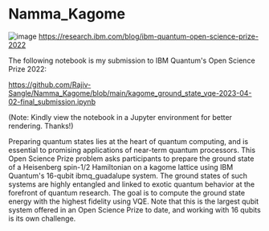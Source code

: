 # Namma_Kagome

![image](https://user-images.githubusercontent.com/49572619/232338611-48483658-0220-4203-8723-919250b1f3dc.png)
https://research.ibm.com/blog/ibm-quantum-open-science-prize-2022

The following notebook is my submission to IBM Quantum's Open Science Prize 2022:

https://github.com/Rajiv-Sangle/Namma_Kagome/blob/main/kagome_ground_state_vqe-2023-04-02-final_submission.ipynb

(Note: Kindly view the notebook in a Jupyter environment for better rendering. Thanks!)

Preparing quantum states lies at the heart of quantum computing, and is essential to promising applications of near-term quantum processors. This Open Science Prize problem asks participants to prepare the ground state of a Heisenberg spin-1/2 Hamiltonian on a kagome lattice using IBM Quantum's 16-qubit ibmq_guadalupe system. The ground states of such systems are highly entangled and linked to exotic quantum behavior at the forefront of quantum research. The goal is to compute the ground state energy with the highest fidelity using VQE. Note that this is the largest qubit system offered in an Open Science Prize to date, and working with 16 qubits is its own challenge.
